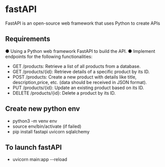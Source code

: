 # fastAPI
FastAPI is an open-source web framework that uses Python to create APIs

## Requirements

● Using a Python web framework FastAPI to build the API.
● Implement endpoints for the following functionalities:
 - GET /products: Retrieve a list of all products from a database.
 - GET /products/{id}: Retrieve details of a specific product by its ID.
 - POST /products: Create a new product with details like title, description,price, etc. (data should be received in JSON format).
 - PUT /products/{id}: Update an existing product based on its ID.
 - DELETE /products/{id}: Delete a product by its ID.


## Create new python env 
 - python3 -m venv env
 - source env/bin/activate  (if failed)
 - pip install fastapi uvicorn sqlalchemy

## To launch fastAPI
 - uvicorn main:app --reload